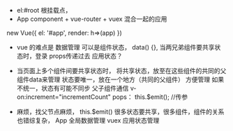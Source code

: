 - el:#root  根挂载点，
- App component + vue-router + vuex 混合一起的应用

new Vue({
  el: '#app',
  render: h=>(app)
})

- vue 的难点是 数据管理
  可以是组件状态， data() {},
  当两兄弟组件要共享状态时，登录 
  props传递过去 
  应用状态？

- 当页面上多个组件间要共享状态时，
  将共享状态，放至在这些组件的共同的父组件data来管理
  状态要唯一，放在一个地方（共同的父组件） 方便管理
  如果不统一，状态有可能不同步
  父子组件通信  v-on:increment="incrementCount"
  pops： this.$emit();   //传参

- 麻烦，找父节点麻烦， this.$emit()
  很多状态要共享，很多组件，组件的关系也错综复杂，
  App 全局数据管理 vuex 应用状态管理